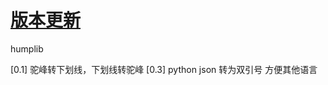# [版本更新](https://github.com/pydtools/drfcommon/blob/main/CHANGELOG.md)
humplib

[0.1] 驼峰转下划线，下划线转驼峰
[0.3] python json 转为双引号 方便其他语言
